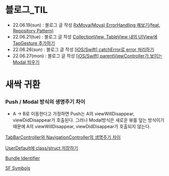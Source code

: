 # 블로그_TIL

- 22.06.19(sun) : 블로그 글 작성 [RxMoya(Moya) ErrorHandling 해보기(feat. Repository Pattern)](https://kokojong.tistory.com/22)
- 22.06.21(tue) : 블로그 글 작성 [CollectionView, TableView 내의 UIView에 TapGesture 추가하기](https://kokojong.tistory.com/23)
- 22.06.26(sun) : 블로그 글 작성 [[iOS/Swift] catchError로 error 처리하기](https://kokojong.tistory.com/24)
- 22.06.27(mon) : 블로그 글 작성 [[iOS/Swift] parentViewController가 보이는 Modal 띄우기](https://kokojong.tistory.com/25)


# 새싹 귀환

### Push / Modal 방식의 생명주기 차이
- A -> B로 이동한다고 가정하면 Push는 A의 viewWillDisappear, viewDidDisappear가 호출된다. 그러나 Modal방식은 새로운 뷰를 덮는 방식이기 때문에 A의 viewWillDisappear, viewDidDisappear가 호출되지 않는다.

[TabBarController와 NavigationController의 생명주기 차이](https://github.com/kokojong/kokojong_TIL/issues/1)  

[UserDefault에 class/struct 저장하기](https://github.com/kokojong/kokojong_TIL/issues/2#issue-1290250476)

[Bundle Identifier](https://github.com/kokojong/kokojong_TIL/issues/3#issue-1407968457)

[SF Symbols](https://github.com/kokojong/kokojong_TIL/issues/4#issue-1408018842)
